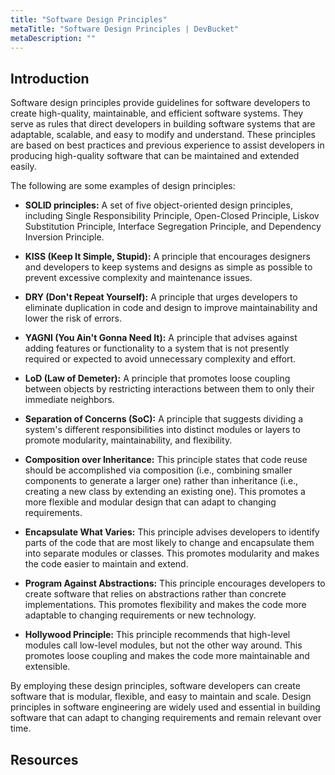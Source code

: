 ```yaml
---
title: "Software Design Principles"
metaTitle: "Software Design Principles | DevBucket"
metaDescription: ""
---
```


## Introduction

Software design principles provide guidelines for software developers to create high-quality, maintainable, and efficient software systems. They serve as rules that direct developers in building software systems that are adaptable, scalable, and easy to modify and understand. These principles are based on best practices and previous experience to assist developers in producing high-quality software that can be maintained and extended easily.

The following are some examples of design principles:

- **SOLID principles:** A set of five object-oriented design principles, including Single Responsibility Principle, Open-Closed Principle, Liskov Substitution Principle, Interface Segregation Principle, and Dependency Inversion Principle.

- **KISS (Keep It Simple, Stupid):** A principle that encourages designers and developers to keep systems and designs as simple as possible to prevent excessive complexity and maintenance issues.

- **DRY (Don't Repeat Yourself):** A principle that urges developers to eliminate duplication in code and design to improve maintainability and lower the risk of errors.

- **YAGNI (You Ain't Gonna Need It):** A principle that advises against adding features or functionality to a system that is not presently required or expected to avoid unnecessary complexity and effort.

- **LoD (Law of Demeter):** A principle that promotes loose coupling between objects by restricting interactions between them to only their immediate neighbors.

- **Separation of Concerns (SoC):** A principle that suggests dividing a system's different responsibilities into distinct modules or layers to promote modularity, maintainability, and flexibility.

- **Composition over Inheritance:** This principle states that code reuse should be accomplished via composition (i.e., combining smaller components to generate a larger one) rather than inheritance (i.e., creating a new class by extending an existing one). This promotes a more flexible and modular design that can adapt to changing requirements.

- **Encapsulate What Varies:** This principle advises developers to identify parts of the code that are most likely to change and encapsulate them into separate modules or classes. This promotes modularity and makes the code easier to maintain and extend.

- **Program Against Abstractions:** This principle encourages developers to create software that relies on abstractions rather than concrete implementations. This promotes flexibility and makes the code more adaptable to changing requirements or new technology.

- **Hollywood Principle:** This principle recommends that high-level modules call low-level modules, but not the other way around. This promotes loose coupling and makes the code more maintainable and extensible.

By employing these design principles, software developers can create software that is modular, flexible, and easy to maintain and scale. Design principles in software engineering are widely used and essential in building software that can adapt to changing requirements and remain relevant over time.

## Resources

